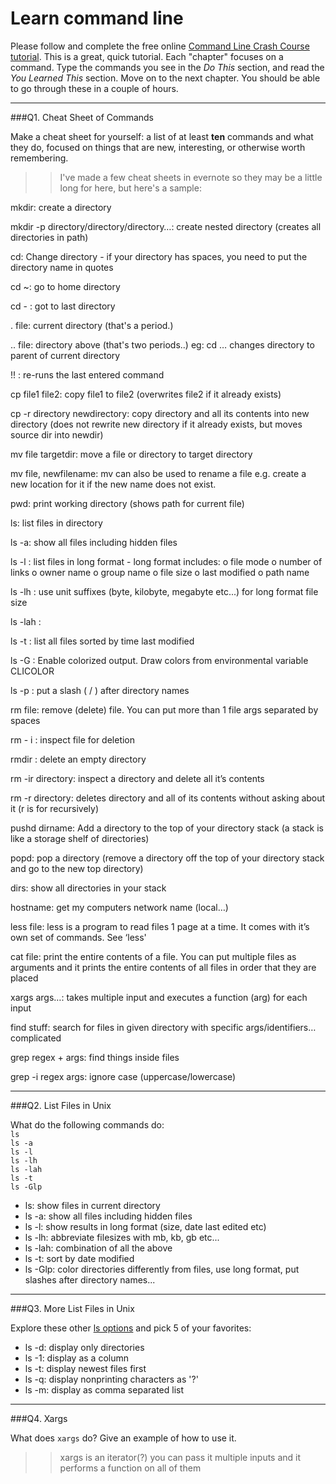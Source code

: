 # Learn command line

Please follow and complete the free online [Command Line Crash Course
tutorial](http://cli.learncodethehardway.org/book/). This is a great,
quick tutorial. Each "chapter" focuses on a command. Type the commands
you see in the _Do This_ section, and read the _You Learned This_
section. Move on to the next chapter. You should be able to go through
these in a couple of hours.

---

###Q1.  Cheat Sheet of Commands  

Make a cheat sheet for yourself: a list of at least **ten** commands and what they do, focused on things that are new, interesting, or otherwise worth remembering.

> > I've made a few cheat sheets in evernote so they may be a little long for here, but here's a sample:

mkdir: create a directory

mkdir -p directory/directory/directory…: create nested directory (creates all directories in path)

cd: Change directory
     - if your directory has spaces, you need to put the directory name in quotes

cd ~: go to home directory

cd - : got to last directory

. file: current directory (that's a period.)

.. file: directory above (that's two periods..)
     eg: cd …  changes directory to parent of current directory

!! : re-runs the last entered command

cp file1 file2: copy file1 to file2 (overwrites file2 if it already exists)

cp -r directory newdirectory: copy directory and all its contents into new directory (does not rewrite new directory if it
                                             already exists, but moves source dir into newdir)

mv file targetdir: move a file or directory to target directory

mv file, newfilename: mv can also be used to rename a file e.g. create a new location for it if the new name does not
                                   exist.

pwd: print working directory (shows path for current file)

ls: list files in directory

ls -a: show all files including hidden files

ls -l : list files in long format
     - long format includes:
          o file mode
          o number of links
          o owner name
          o group name
          o file size
          o last modified
          o path name

ls -lh : use unit suffixes (byte, kilobyte, megabyte etc...) for long format file size

ls -lah :

ls -t : list all files sorted by time last modified

ls -G : Enable colorized output. Draw colors from environmental variable CLICOLOR

ls -p : put a slash ( / ) after directory names

rm file: remove (delete) file. You can put more than 1 file args separated by spaces

rm - i : inspect file for deletion

rmdir : delete an empty directory

rm -ir directory: inspect a directory and delete all it’s contents

rm -r directory: deletes directory and all of its contents without asking about it (r is for recursively)

pushd dirname: Add a directory to the top of your directory stack  (a stack is like a storage shelf of directories)

popd: pop a directory (remove a directory off the top of your directory stack and go to the new top directory)

dirs: show all directories in your stack

hostname: get my computers network name  (local…)

less file: less is a program to read files 1 page at a time. It comes with it’s own set of commands. See ‘less'

cat file: print the entire contents of a file.  You can put multiple files as arguments and it prints the entire contents of
                   all files in order that they are placed

xargs args…: takes multiple input and executes a function (arg) for each input

find stuff: search for files in given directory with specific args/identifiers… complicated

grep regex + args: find things inside files

grep -i regex args: ignore case (uppercase/lowercase)

---

###Q2.  List Files in Unix   

What do the following commands do:  
`ls`  
`ls -a`  
`ls -l`  
`ls -lh`  
`ls -lah`  
`ls -t`  
`ls -Glp`  

> > 
 * ls: show files in current directory
 * ls -a: show all files including hidden files
 * ls -l: show results in long format (size, date last edited etc)
 * ls -lh: abbreviate filesizes with mb, kb, gb etc...
 * ls -lah: combination of all the above
 * ls -t: sort by date modified
 * ls -Glp: color directories differently from files, use long format, put slashes after directory names...

---

###Q3.  More List Files in Unix  

Explore these other [ls options](http://www.techonthenet.com/unix/basic/ls.php) and pick 5 of your favorites:

> > 
 * ls -d: display only directories
 * ls -1: display as a column
 * ls -t: display newest files first
 * ls -q: display nonprinting characters as '?'
 * ls -m: display as comma separated list

---

###Q4.  Xargs   

What does `xargs` do? Give an example of how to use it.

> > xargs is an iterator(?) you can pass it multiple inputs and it performs a function on all of them

 


